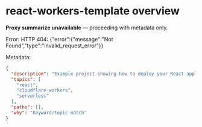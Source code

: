 # react-workers-template overview

**Proxy summarize unavailable** — proceeding with metadata only.

Error: HTTP 404: {"error":{"message":"Not Found","type":"invalid_request_error"}}

Metadata:
```json
{
  "description": "Example project showing how to deploy your React application to Cloudflare Workers Sites",
  "topics": [
    "react",
    "cloudflare-workers",
    "serverless"
  ],
  "paths": [],
  "why": "Keyword/topic match"
}
```